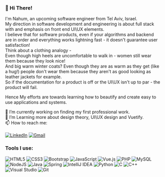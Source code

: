 ### 👋 Hi There! 

I'm Nahum, an upcoming software engineer from Tel Aviv, Israel.<br>
My direction in software development and engineering is about full stack with and emphasis on front end UI\UX elements.  <br>
I believe that for software products, even if your algorithms and backend are in order and everything works lightning fast - it doesn't guarantee user satisfaction!<br>
Think about a clothing analogy - <br>
Even though high heels are uncomfortable to walk in - women still wear them because they look nice! <br>
And big warm winter coats? Even though they are as warm as they get (like a hug!) people don't wear them because they aren't as good looking as leather jackets for example.<br>
So if the documentation for a product is off or the UI\UX isn't up to par - the product will fail. <br>

Hence My efforts are towards learning how to beautify and create easy to use applications and systems. <br>

🔭 I’m currently working on finding my first professional work.<br>
🌱 I’m Learning more about design theory, UI\UX design and Vuetify. <br>
📫 How to reach me:<br><br>
 <a href="https://www.linkedin.com/in/nahum-kletkin"><img alt="LinkedIn" src="https://img.shields.io/badge/linkedin-%230077B5.svg?style=for-the-badge&logo=linkedin&logoColor=white"/></a>
<a href="mailto:  nahumkletkin@gmail.com"> <img alt="Gmail" src="https://img.shields.io/badge/Gmail-D14836?style=for-the-badge&logo=gmail&logoColor=white" /></a>

    

### Tools I use:
<a><img alt="HTML5" src="https://img.shields.io/badge/html5-%23E34F26.svg?style=for-the-badge&logo=html5&logoColor=white"/>
<a><img alt="CSS3" src="https://img.shields.io/badge/css3-%231572B6.svg?style=for-the-badge&logo=css3&logoColor=white"/>
<a><img alt="Bootstrap" src="https://img.shields.io/badge/bootstrap-%23563D7C.svg?style=for-the-badge&logo=bootstrap&logoColor=white"/>
<a><img alt="JavaScript" src="https://img.shields.io/badge/javascript-%23323330.svg?style=for-the-badge&logo=javascript&logoColor=%23F7DF1E"/>
<a><img alt="Vue.js" src="https://img.shields.io/badge/vuejs-%2335495e.svg?style=for-the-badge&logo=vue-dot-js&logoColor=%234FC08D"/>
<a><img alt="PHP" src="https://img.shields.io/badge/php-%23777BB4.svg?style=for-the-badge&logo=php&logoColor=white"/>
<a><img alt="MySQL" src="https://img.shields.io/badge/mysql-%2300f.svg?style=for-the-badge&logo=mysql&logoColor=white"/>
<a><img alt="NodeJS" src="https://img.shields.io/badge/node.js-%2343853D.svg?style=for-the-badge&logo=node-dot-js&logoColor=white"/>
<a><img alt="Java" src="https://img.shields.io/badge/java-%23ED8B00.svg?style=for-the-badge&logo=java&logoColor=white"/>
<a><img alt="Spring" src="https://img.shields.io/badge/spring-%236DB33F.svg?style=for-the-badge&logo=spring&logoColor=white"/>
<a><img alt="IntelliJ IDEA" src="https://img.shields.io/badge/IntelliJIDEA-000000.svg?style=for-the-badge&logo=intellij-idea&logoColor=white"/>
<a><img alt="Python" src="https://img.shields.io/badge/python-%2314354C.svg?style=for-the-badge&logo=python&logoColor=white"/>
<a><img alt="C" src="https://img.shields.io/badge/c-%2300599C.svg?style=for-the-badge&logo=c&logoColor=white"/>
<a><img alt="C++" src="https://img.shields.io/badge/c++-%2300599C.svg?style=for-the-badge&logo=c%2B%2B&logoColor=white"/>
<a><img alt="Visual Studio" src="https://img.shields.io/badge/VisualStudio-5C2D91.svg?style=for-the-badge&logo=visual-studio&logoColor=white"/>
<a><img alt="Git" src="https://img.shields.io/badge/git-%23F05033.svg?style=for-the-badge&logo=git&logoColor=white"/>
<!--
**Numachka/Numachka** is a ✨ _special_ ✨ repository because its `README.md` (this file) appears on your GitHub profile.

Here are some ideas to get you started:

- 🔭 I’m currently working on ...
- 🌱 I’m currently learning ...
- 👯 I’m looking to collaborate on ...
- 🤔 I’m looking for help with ...
- 💬 Ask me about ...
- 📫 How to reach me: ...
- 😄 Pronouns: ...
- ⚡ Fun fact: ...
-->
